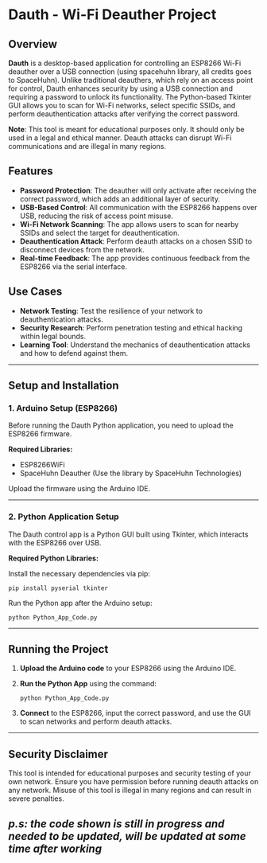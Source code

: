 
# **Dauth - Wi-Fi Deauther Project**

## **Overview**

**Dauth** is a desktop-based application for controlling an ESP8266 Wi-Fi deauther over a USB connection (using spacehuhn library, all credits goes to SpaceHuhn). Unlike traditional deauthers, which rely on an access point for control, Dauth enhances security by using a USB connection and requiring a password to unlock its functionality. The Python-based Tkinter GUI allows you to scan for Wi-Fi networks, select specific SSIDs, and perform deauthentication attacks after verifying the correct password.

**Note**: This tool is meant for educational purposes only. It should only be used in a legal and ethical manner. Deauth attacks can disrupt Wi-Fi communications and are illegal in many regions.

## **Features**

- **Password Protection**: The deauther will only activate after receiving the correct password, which adds an additional layer of security.
- **USB-Based Control**: All communication with the ESP8266 happens over USB, reducing the risk of access point misuse.
- **Wi-Fi Network Scanning**: The app allows users to scan for nearby SSIDs and select the target for deauthentication.
- **Deauthentication Attack**: Perform deauth attacks on a chosen SSID to disconnect devices from the network.
- **Real-time Feedback**: The app provides continuous feedback from the ESP8266 via the serial interface.

## **Use Cases**

- **Network Testing**: Test the resilience of your network to deauthentication attacks.
- **Security Research**: Perform penetration testing and ethical hacking within legal bounds.
- **Learning Tool**: Understand the mechanics of deauthentication attacks and how to defend against them.

---

## **Setup and Installation**

### **1. Arduino Setup (ESP8266)**

Before running the Dauth Python application, you need to upload the ESP8266 firmware.

**Required Libraries:**
- ESP8266WiFi
- SpaceHuhn Deauther (Use the library by SpaceHuhn Technologies)

Upload the firmware using the Arduino IDE.

---

### **2. Python Application Setup**

The Dauth control app is a Python GUI built using Tkinter, which interacts with the ESP8266 over USB.

**Required Python Libraries:**

Install the necessary dependencies via pip:

```
pip install pyserial tkinter
```

Run the Python app after the Arduino setup:

```
python Python_App_Code.py
```

---

## **Running the Project**

1. **Upload the Arduino code** to your ESP8266 using the Arduino IDE.
2. **Run the Python App** using the command:

   ```
   python Python_App_Code.py
   ```

3. **Connect** to the ESP8266, input the correct password, and use the GUI to scan networks and perform deauth attacks.

---

## **Security Disclaimer**

This tool is intended for educational purposes and security testing of your own network. Ensure you have permission before running deauth attacks on any network. Misuse of this tool is illegal in many regions and can result in severe penalties.


## ***p.s:*** _the code shown is still in progress and needed to be updated, will be updated at some time after working_
